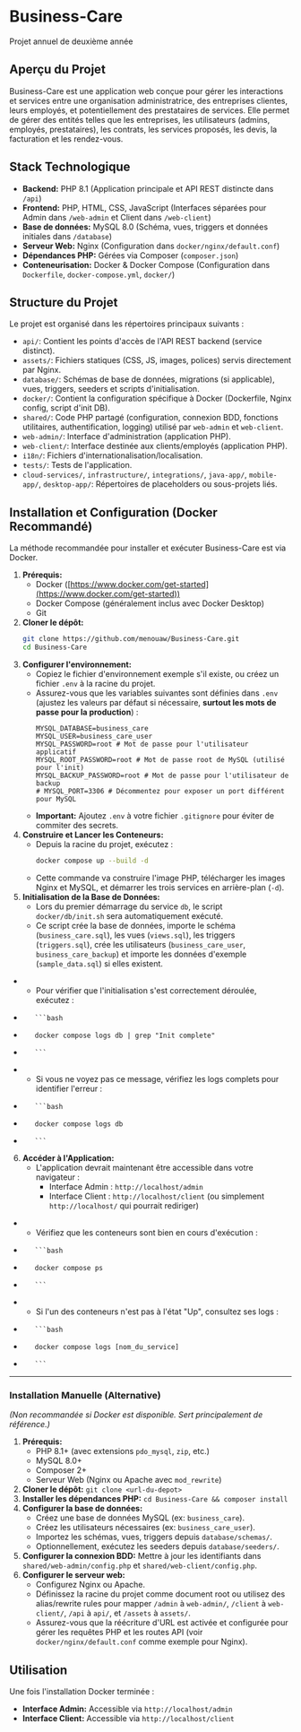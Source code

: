 # Business-Care
Projet annuel de deuxième année

## Aperçu du Projet

Business-Care est une application web conçue pour gérer les interactions et services entre une organisation administratrice, des entreprises clientes, leurs employés, et potentiellement des prestataires de services. Elle permet de gérer des entités telles que les entreprises, les utilisateurs (admins, employés, prestataires), les contrats, les services proposés, les devis, la facturation et les rendez-vous.

## Stack Technologique

*   **Backend:** PHP 8.1 (Application principale et API REST distincte dans `/api`)
*   **Frontend:** PHP, HTML, CSS, JavaScript (Interfaces séparées pour Admin dans `/web-admin` et Client dans `/web-client`)
*   **Base de données:** MySQL 8.0 (Schéma, vues, triggers et données initiales dans `/database`)
*   **Serveur Web:** Nginx (Configuration dans `docker/nginx/default.conf`)
*   **Dépendances PHP:** Gérées via Composer (`composer.json`)
*   **Conteneurisation:** Docker & Docker Compose (Configuration dans `Dockerfile`, `docker-compose.yml`, `docker/`)

## Structure du Projet

Le projet est organisé dans les répertoires principaux suivants :

*   `api/`: Contient les points d'accès de l'API REST backend (service distinct).
*   `assets/`: Fichiers statiques (CSS, JS, images, polices) servis directement par Nginx.
*   `database/`: Schémas de base de données, migrations (si applicable), vues, triggers, seeders et scripts d'initialisation.
*   `docker/`: Contient la configuration spécifique à Docker (Dockerfile, Nginx config, script d'init DB).
*   `shared/`: Code PHP partagé (configuration, connexion BDD, fonctions utilitaires, authentification, logging) utilisé par `web-admin` et `web-client`.
*   `web-admin/`: Interface d'administration (application PHP).
*   `web-client/`: Interface destinée aux clients/employés (application PHP).
*   `i18n/`: Fichiers d'internationalisation/localisation.
*   `tests/`: Tests de l'application.
*   `cloud-services/`, `infrastructure/`, `integrations/`, `java-app/`, `mobile-app/`, `desktop-app/`: Répertoires de placeholders ou sous-projets liés.

## Installation et Configuration (Docker Recommandé)

La méthode recommandée pour installer et exécuter Business-Care est via Docker.

1.  **Prérequis:**
    *   Docker ([https://www.docker.com/get-started](https://www.docker.com/get-started))
    *   Docker Compose (généralement inclus avec Docker Desktop)
    *   Git
2.  **Cloner le dépôt:**
    ```bash
    git clone https://github.com/menouaw/Business-Care.git
    cd Business-Care
    ```
3.  **Configurer l'environnement:**
    *   Copiez le fichier d'environnement exemple s'il existe, ou créez un fichier `.env` à la racine du projet.
    *   Assurez-vous que les variables suivantes sont définies dans `.env` (ajustez les valeurs par défaut si nécessaire, **surtout les mots de passe pour la production**) :
        ```dotenv
        MYSQL_DATABASE=business_care
        MYSQL_USER=business_care_user
        MYSQL_PASSWORD=root # Mot de passe pour l'utilisateur applicatif
        MYSQL_ROOT_PASSWORD=root # Mot de passe root de MySQL (utilisé pour l'init)
        MYSQL_BACKUP_PASSWORD=root # Mot de passe pour l'utilisateur de backup
        # MYSQL_PORT=3306 # Décommentez pour exposer un port différent pour MySQL
        ```
    *   **Important:** Ajoutez `.env` à votre fichier `.gitignore` pour éviter de commiter des secrets.
4.  **Construire et Lancer les Conteneurs:**
    *   Depuis la racine du projet, exécutez :
        ```bash
        docker compose up --build -d
        ```
    *   Cette commande va construire l'image PHP, télécharger les images Nginx et MySQL, et démarrer les trois services en arrière-plan (`-d`).
5.  **Initialisation de la Base de Données:**
    *   Lors du premier démarrage du service `db`, le script `docker/db/init.sh` sera automatiquement exécuté.
    *   Ce script crée la base de données, importe le schéma (`business_care.sql`), les vues (`views.sql`), les triggers (`triggers.sql`), crée les utilisateurs (`business_care_user`, `business_care_backup`) et importe les données d'exemple (`sample_data.sql`) si elles existent.
+    *   Pour vérifier que l'initialisation s'est correctement déroulée, exécutez :
+        ```bash
+        docker compose logs db | grep "Init complete"
+        ```
+    *   Si vous ne voyez pas ce message, vérifiez les logs complets pour identifier l'erreur :
+        ```bash
+        docker compose logs db
+        ```
6.  **Accéder à l'Application:**
    *   L'application devrait maintenant être accessible dans votre navigateur :
        *   Interface Admin : `http://localhost/admin`
        *   Interface Client : `http://localhost/client` (ou simplement `http://localhost/` qui pourrait rediriger)
+    *   Vérifiez que les conteneurs sont bien en cours d'exécution :
+        ```bash
+        docker compose ps
+        ```
+    *   Si l'un des conteneurs n'est pas à l'état "Up", consultez ses logs :
+        ```bash
+        docker compose logs [nom_du_service]
+        ```

---

### Installation Manuelle (Alternative)

_(Non recommandée si Docker est disponible. Sert principalement de référence.)_

1.  **Prérequis:**
    *   PHP 8.1+ (avec extensions `pdo_mysql`, `zip`, etc.)
    *   MySQL 8.0+
    *   Composer 2+
    *   Serveur Web (Nginx ou Apache avec `mod_rewrite`)
2.  **Cloner le dépôt:** `git clone <url-du-depot>`
3.  **Installer les dépendances PHP:** `cd Business-Care && composer install`
4.  **Configurer la base de données:**
    *   Créez une base de données MySQL (ex: `business_care`).
    *   Créez les utilisateurs nécessaires (ex: `business_care_user`).
    *   Importez les schémas, vues, triggers depuis `database/schemas/`.
    *   Optionnellement, exécutez les seeders depuis `database/seeders/`.
5.  **Configurer la connexion BDD:** Mettre à jour les identifiants dans `shared/web-admin/config.php` et `shared/web-client/config.php`.
6.  **Configurer le serveur web:**
    *   Configurez Nginx ou Apache.
    *   Définissez la racine du projet comme document root ou utilisez des alias/rewrite rules pour mapper `/admin` à `web-admin/`, `/client` à `web-client/`, `/api` à `api/`, et `/assets` à `assets/`.
    *   Assurez-vous que la réécriture d'URL est activée et configurée pour gérer les requêtes PHP et les routes API (voir `docker/nginx/default.conf` comme exemple pour Nginx).

## Utilisation

Une fois l'installation Docker terminée :

*   **Interface Admin:** Accessible via `http://localhost/admin`
*   **Interface Client:** Accessible via `http://localhost/client`

